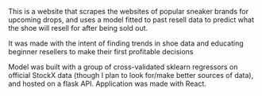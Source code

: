 

This is a website that scrapes the websites of popular sneaker brands for upcoming drops, and uses a model fitted to past resell data to predict what the shoe will resell for after being sold out.

It was made with the intent of finding trends in shoe data and educating beginner resellers to make their first profitable decisions

Model was built with a group of cross-validated sklearn regressors on official StockX data (though I plan to look for/make better sources of data), and hosted on a flask API. Application was made with React.

